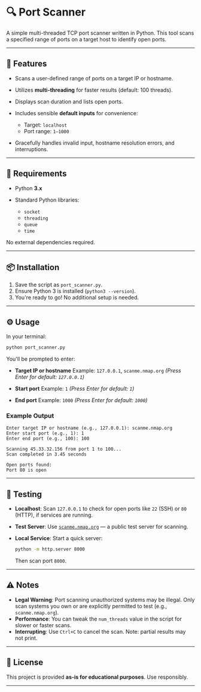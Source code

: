 # 🔍 Port Scanner

A simple multi-threaded TCP port scanner written in Python. This tool scans a specified range of ports on a target host to identify open ports.

---

## 🚀 Features

* Scans a user-defined range of ports on a target IP or hostname.
* Utilizes **multi-threading** for faster results (default: 100 threads).
* Displays scan duration and lists open ports.
* Includes sensible **default inputs** for convenience:

  * Target: `localhost`
  * Port range: `1–1000`
* Gracefully handles invalid input, hostname resolution errors, and interruptions.

---

## 🧰 Requirements

* Python **3.x**
* Standard Python libraries:

  * `socket`
  * `threading`
  * `queue`
  * `time`

No external dependencies required.

---

## 📦 Installation

1. Save the script as `port_scanner.py`.
2. Ensure Python 3 is installed (`python3 --version`).
3. You're ready to go! No additional setup is needed.

---

## ⚙️ Usage

In your terminal:

```bash
python port_scanner.py
```

You'll be prompted to enter:

* **Target IP or hostname**
  Example: `127.0.0.1`, `scanme.nmap.org`
  *(Press Enter for default: `127.0.0.1`)*

* **Start port**
  Example: `1`
  *(Press Enter for default: `1`)*

* **End port**
  Example: `1000`
  *(Press Enter for default: `1000`)*

### Example Output

```
Enter target IP or hostname (e.g., 127.0.0.1): scanme.nmap.org
Enter start port (e.g., 1): 1
Enter end port (e.g., 100): 100

Scanning 45.33.32.156 from port 1 to 100...
Scan completed in 3.45 seconds

Open ports found:
Port 80 is open
```

---

## 🧪 Testing

* **Localhost**: Scan `127.0.0.1` to check for open ports like `22` (SSH) or `80` (HTTP), if services are running.
* **Test Server**: Use [`scanme.nmap.org`](https://nmap.org) — a public test server for scanning.
* **Local Service**: Start a quick server:

  ```bash
  python -m http.server 8000
  ```

  Then scan port `8000`.

---

## ⚠️ Notes

* **Legal Warning**: Port scanning unauthorized systems may be illegal. Only scan systems you own or are explicitly permitted to test (e.g., `scanme.nmap.org`).
* **Performance**: You can tweak the `num_threads` value in the script for slower or faster scans.
* **Interrupting**: Use `Ctrl+C` to cancel the scan. Note: partial results may not print.

---

## 📄 License

This project is provided **as-is for educational purposes**. Use responsibly.

---
